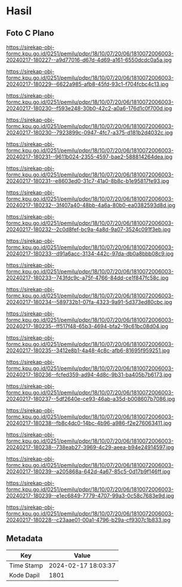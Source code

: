 # Hasil

## Foto C Plano

https://sirekap-obj-formc.kpu.go.id/0251/pemilu/pdpr/18/10/07/20/06/1810072006003-20240217-180227--a9d77016-d67d-4d69-a161-6550dcdc0a5a.jpg

https://sirekap-obj-formc.kpu.go.id/0251/pemilu/pdpr/18/10/07/20/06/1810072006003-20240217-180229--6622a985-afb8-45fd-93c1-f704fcbc4c13.jpg

https://sirekap-obj-formc.kpu.go.id/0251/pemilu/pdpr/18/10/07/20/06/1810072006003-20240217-180230--f593e248-30b0-42c2-a0a6-176d1c0f700d.jpg

https://sirekap-obj-formc.kpu.go.id/0251/pemilu/pdpr/18/10/07/20/06/1810072006003-20240217-180230--7923899c-0947-4fc7-a375-d181b2d4032c.jpg

https://sirekap-obj-formc.kpu.go.id/0251/pemilu/pdpr/18/10/07/20/06/1810072006003-20240217-180231--9611b024-2355-4597-bae2-588814264dea.jpg

https://sirekap-obj-formc.kpu.go.id/0251/pemilu/pdpr/18/10/07/20/06/1810072006003-20240217-180231--e8603ed0-31c7-41a0-8b8c-b1e95817fe93.jpg

https://sirekap-obj-formc.kpu.go.id/0251/pemilu/pdpr/18/10/07/20/06/1810072006003-20240217-180232--3f407a40-48bb-4a6a-80b0-ea0382593d8d.jpg

https://sirekap-obj-formc.kpu.go.id/0251/pemilu/pdpr/18/10/07/20/06/1810072006003-20240217-180232--2c0d8fef-bc9a-4a8d-9a07-3524c091f3eb.jpg

https://sirekap-obj-formc.kpu.go.id/0251/pemilu/pdpr/18/10/07/20/06/1810072006003-20240217-180233--d91a6acc-3134-442c-97da-db0a8bbb08c9.jpg

https://sirekap-obj-formc.kpu.go.id/0251/pemilu/pdpr/18/10/07/20/06/1810072006003-20240217-180233--743fdc9c-a75f-4766-84dd-ce1f847fc58c.jpg

https://sirekap-obj-formc.kpu.go.id/0251/pemilu/pdpr/18/10/07/20/06/1810072006003-20240217-180234--589732b1-07fa-4323-9a91-5d373ed80cbc.jpg

https://sirekap-obj-formc.kpu.go.id/0251/pemilu/pdpr/18/10/07/20/06/1810072006003-20240217-180235--ff517f48-65b3-4694-bfa2-19c61bc08d04.jpg

https://sirekap-obj-formc.kpu.go.id/0251/pemilu/pdpr/18/10/07/20/06/1810072006003-20240217-180235--3412e8b1-4a48-4c8c-afb6-81695f959251.jpg

https://sirekap-obj-formc.kpu.go.id/0251/pemilu/pdpr/18/10/07/20/06/1810072006003-20240217-180236--fcfed359-ad94-4d8c-9b31-ba405b7b6173.jpg

https://sirekap-obj-formc.kpu.go.id/0251/pemilu/pdpr/18/10/07/20/06/1810072006003-20240217-180237--5df2640e-ce93-46ab-a35d-b008607b7086.jpg

https://sirekap-obj-formc.kpu.go.id/0251/pemilu/pdpr/18/10/07/20/06/1810072006003-20240217-180238--fb8c4dc0-14bc-4b96-a986-f2e276063411.jpg

https://sirekap-obj-formc.kpu.go.id/0251/pemilu/pdpr/18/10/07/20/06/1810072006003-20240217-180238--738eab27-3969-4c29-aeea-b94e24914597.jpg

https://sirekap-obj-formc.kpu.go.id/0251/pemilu/pdpr/18/10/07/20/06/1810072006003-20240217-180239--a205868a-642d-4a67-85c5-0d17b9f146ff.jpg

https://sirekap-obj-formc.kpu.go.id/0251/pemilu/pdpr/18/10/07/20/06/1810072006003-20240217-180239--e1ec6849-7779-4707-99a3-0c58c7683e9d.jpg

https://sirekap-obj-formc.kpu.go.id/0251/pemilu/pdpr/18/10/07/20/06/1810072006003-20240217-180228--c23aae01-00a1-4796-b29a-cf9307c1b833.jpg


## Metadata

| Key        | Value               |
| ---------- | ------------------- |
| Time Stamp | 2024-02-17 18:03:37 |
| Kode Dapil | 1801                |




